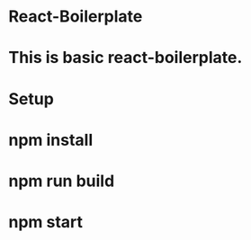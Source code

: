 # React-Boilerplate
   # This is basic react-boilerplate.
# Setup
   # npm install
   # npm run build
   # npm start
